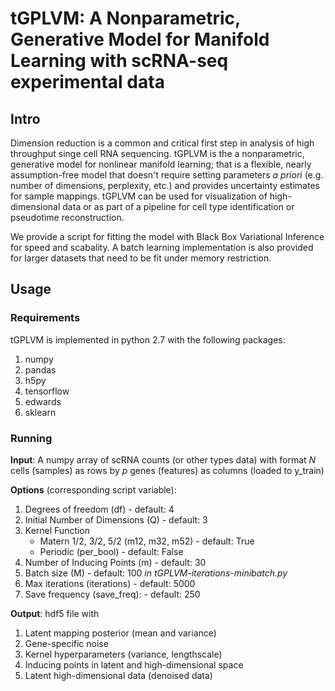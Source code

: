 # tGPLVM: A Nonparametric, Generative Model for Manifold Learning with scRNA-seq experimental data
## Intro

Dimension reduction is a common and critical first step in analysis of high throughput singe cell RNA sequencing. tGPLVM is the a nonparametric, generative model for nonlinear manifold learning; that is a flexible, nearly assumption-free model that doesn't require setting parameters *a priori* (e.g. number of dimensions, perplexity, etc.) and provides uncertainty estimates for sample mappings. tGPLVM can be used for visualization of high-dimensional data or as part of a pipeline for cell type identification or pseudotime reconstruction. 

We provide a script for fitting the model with Black Box Variational Inference for speed and scabality. A batch learning implementation is also provided for larger datasets that need to be fit under memory restriction.

## Usage

### Requirements

tGPLVM is implemented in python 2.7 with the following packages:
1. numpy
2. pandas
3. h5py
4. tensorflow
5. edwards
6. sklearn

### Running
**Input**: A numpy array of scRNA counts (or other types data) with format *N* cells (samples) as rows by *p* genes (features) as columns (loaded to y_train)

**Options** (corresponding script variable):
1. Degrees of freedom (df) - default: 4
2. Initial Number of Dimensions (Q) - default: 3
3. Kernel Function
    + Matern 1/2, 3/2, 5/2 (m12, m32, m52) - default: True
    + Periodic (per_bool) - default: False
4. Number of Inducing Points (m) - default: 30
5. Batch size (M) - default: 100 *in tGPLVM-iterations-minibatch.py*
6. Max iterations (iterations) - default: 5000
7. Save frequency (save_freq): - default: 250

**Output**: hdf5 file with
1. Latent mapping posterior (mean and variance)
2. Gene-specific noise
3. Kernel hyperparameters (variance, lengthscale)
4. Inducing points in latent and high-dimensional space
5. Latent high-dimensional data (denoised data)


